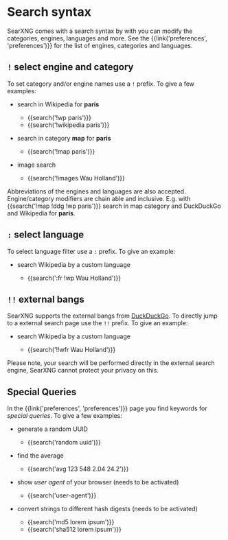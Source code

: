 # Search syntax

SearXNG comes with a search syntax by with you can modify the categories,
engines, languages and more.  See the {{link('preferences', 'preferences')}} for
the list of engines, categories and languages.

## `!` select engine and category

To set category and/or engine names use a `!` prefix.  To give a few examples:

- search in Wikipedia for **paris**

  - {{search('!wp paris')}}
  - {{search('!wikipedia paris')}}

- search in category **map** for **paris**

  - {{search('!map paris')}}

- image search

  - {{search('!images Wau Holland')}}

Abbreviations of the engines and languages are also accepted.  Engine/category
modifiers are chain able and inclusive.  E.g. with {{search('!map !ddg !wp
paris')}} search in map category and DuckDuckGo and Wikipedia for **paris**.

## `:` select language

To select language filter use a `:` prefix.  To give an example:

- search Wikipedia by a custom language

  - {{search(':fr !wp Wau Holland')}}

## `!!` external bangs

SearXNG supports the external bangs from [DuckDuckGo].  To directly jump to a external
search page use the `!!` prefix.  To give an example:

- search Wikipedia by a custom language

  - {{search('!!wfr Wau Holland')}}

Please note, your search will be performed directly in the external search
engine, SearXNG cannot protect your privacy on this.

[DuckDuckGo]: https://duckduckgo.com/bang

## Special Queries

In the {{link('preferences', 'preferences')}} page you find keywords for
_special queries_.  To give a few examples:

- generate a random UUID

  - {{search('random uuid')}}

- find the average

  - {{search('avg 123 548 2.04 24.2')}}

- show _user agent_ of your browser (needs to be activated)

  - {{search('user-agent')}}

- convert strings to different hash digests (needs to be activated)

  - {{search('md5 lorem ipsum')}}
  - {{search('sha512 lorem ipsum')}}

